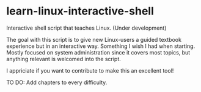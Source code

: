 # learn-linux-interactive-shell
Interactive shell script that teaches Linux. (Under development)

The goal with this script is to give new Linux-users a guided textbook experience but in an interactive way. Something I wish I had when starting.
Mostly focused on system administration since it covers most topics, but anything relevant is welcomed into the script.

I appriciate if you want to contribute to make this an excellent tool!

TO DO:
Add chapters to every difficulty.
